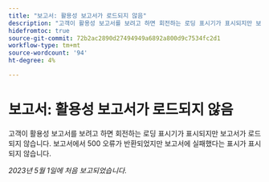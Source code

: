 ```yaml
---
title: "보고서: 활용성 보고서가 로드되지 않음"
description: "고객이 활용성 보고서를 보려고 하면 회전하는 로딩 표시기가 표시되지만 보고서가 로드되지 않습니다. 보고서에서 500 오류가 반환되었지만 보고서에 실패했다는 표시가 표시되지 않습니다."
hidefromtoc: true
source-git-commit: 72b2ac2890d27494949a6892a800d9c7534fc2d1
workflow-type: tm+mt
source-wordcount: '94'
ht-degree: 4%

---
```



# 보고서: 활용성 보고서가 로드되지 않음

고객이 활용성 보고서를 보려고 하면 회전하는 로딩 표시기가 표시되지만 보고서가 로드되지 않습니다. 보고서에서 500 오류가 반환되었지만 보고서에 실패했다는 표시가 표시되지 않습니다.

_2023년 5월 1일에 처음 보고되었습니다._


